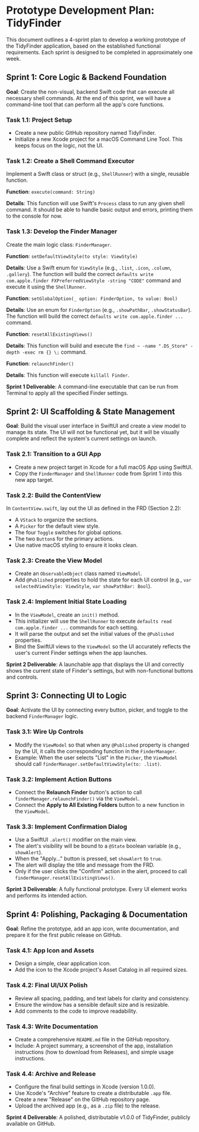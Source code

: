 # Prototype Development Plan: TidyFinder

This document outlines a 4-sprint plan to develop a working prototype of the TidyFinder application, based on the established functional requirements. Each sprint is designed to be completed in approximately one week.

## Sprint 1: Core Logic & Backend Foundation

**Goal**: Create the non-visual, backend Swift code that can execute all necessary shell commands. At the end of this sprint, we will have a command-line tool that can perform all the app's core functions.

### Task 1.1: Project Setup

- Create a new public GitHub repository named TidyFinder.
- Initialize a new Xcode project for a macOS Command Line Tool. This keeps focus on the logic, not the UI.

### Task 1.2: Create a Shell Command Executor

Implement a Swift class or struct (e.g., `ShellRunner`) with a single, reusable function.

**Function**: `execute(command: String)`

**Details**: This function will use Swift's `Process` class to run any given shell command. It should be able to handle basic output and errors, printing them to the console for now.

### Task 1.3: Develop the Finder Manager

Create the main logic class: `FinderManager`.

**Function**: `setDefaultViewStyle(to style: ViewStyle)`

**Details**: Use a Swift enum for `ViewStyle` (e.g., `.list`, `.icon`, `.column`, `.gallery`). The function will build the correct `defaults write com.apple.finder FXPreferredViewStyle -string "CODE"` command and execute it using the `ShellRunner`.

**Function**: `setGlobalOption(_ option: FinderOption, to value: Bool)`

**Details**: Use an enum for `FinderOption` (e.g., `.showPathBar`, `.showStatusBar`). The function will build the correct `defaults write com.apple.finder ...` command.

**Function**: `resetAllExistingViews()`

**Details**: This function will build and execute the `find ~ -name ".DS_Store" -depth -exec rm {} \;` command.

**Function**: `relaunchFinder()`

**Details**: This function will execute `killall Finder`.

**Sprint 1 Deliverable**: A command-line executable that can be run from Terminal to apply all the specified Finder settings.

## Sprint 2: UI Scaffolding & State Management

**Goal**: Build the visual user interface in SwiftUI and create a view model to manage its state. The UI will not be functional yet, but it will be visually complete and reflect the system's current settings on launch.

### Task 2.1: Transition to a GUI App

- Create a new project target in Xcode for a full macOS App using SwiftUI.
- Copy the `FinderManager` and `ShellRunner` code from Sprint 1 into this new app target.

### Task 2.2: Build the ContentView

In `ContentView.swift`, lay out the UI as defined in the FRD (Section 2.2):

- A `VStack` to organize the sections.
- A `Picker` for the default view style.
- The four `Toggle` switches for global options.
- The two `Button`s for the primary actions.
- Use native macOS styling to ensure it looks clean.

### Task 2.3: Create the View Model

- Create an `ObservableObject` class named `ViewModel`.
- Add `@Published` properties to hold the state for each UI control (e.g., `var selectedViewStyle: ViewStyle`, `var showPathBar: Bool`).

### Task 2.4: Implement Initial State Loading

- In the `ViewModel`, create an `init()` method.
- This initializer will use the `ShellRunner` to execute `defaults read com.apple.finder ...` commands for each setting.
- It will parse the output and set the initial values of the `@Published` properties.
- Bind the SwiftUI views to the `ViewModel` so the UI accurately reflects the user's current Finder settings when the app launches.

**Sprint 2 Deliverable**: A launchable app that displays the UI and correctly shows the current state of Finder's settings, but with non-functional buttons and controls.

## Sprint 3: Connecting UI to Logic

**Goal**: Activate the UI by connecting every button, picker, and toggle to the backend `FinderManager` logic.

### Task 3.1: Wire Up Controls

- Modify the `ViewModel` so that when any `@Published` property is changed by the UI, it calls the corresponding function in the `FinderManager`.
- Example: When the user selects "List" in the `Picker`, the `ViewModel` should call `finderManager.setDefaultViewStyle(to: .list)`.

### Task 3.2: Implement Action Buttons

- Connect the **Relaunch Finder** button's action to call `finderManager.relaunchFinder()` via the `ViewModel`.
- Connect the **Apply to All Existing Folders** button to a new function in the `ViewModel`.

### Task 3.3: Implement Confirmation Dialog

- Use a SwiftUI `.alert()` modifier on the main view.
- The alert's visibility will be bound to a `@State` boolean variable (e.g., `showAlert`).
- When the "Apply..." button is pressed, set `showAlert` to `true`.
- The alert will display the title and message from the FRD.
- Only if the user clicks the "Confirm" action in the alert, proceed to call `finderManager.resetAllExistingViews()`.

**Sprint 3 Deliverable**: A fully functional prototype. Every UI element works and performs its intended action.

## Sprint 4: Polishing, Packaging & Documentation

**Goal**: Refine the prototype, add an app icon, write documentation, and prepare it for the first public release on GitHub.

### Task 4.1: App Icon and Assets

- Design a simple, clear application icon.
- Add the icon to the Xcode project's Asset Catalog in all required sizes.

### Task 4.2: Final UI/UX Polish

- Review all spacing, padding, and text labels for clarity and consistency.
- Ensure the window has a sensible default size and is resizable.
- Add comments to the code to improve readability.

### Task 4.3: Write Documentation

- Create a comprehensive `README.md` file in the GitHub repository.
- Include: A project summary, a screenshot of the app, installation instructions (how to download from Releases), and simple usage instructions.

### Task 4.4: Archive and Release

- Configure the final build settings in Xcode (version 1.0.0).
- Use Xcode's "Archive" feature to create a distributable `.app` file.
- Create a new "Release" on the GitHub repository page.
- Upload the archived app (e.g., as a `.zip` file) to the release.

**Sprint 4 Deliverable**: A polished, distributable v1.0.0 of TidyFinder, publicly available on GitHub.
